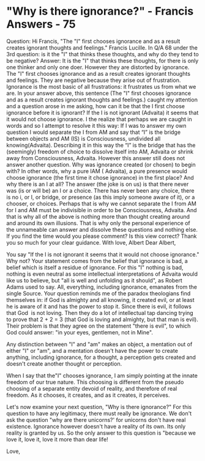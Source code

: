 # "Why is there ignorance?" - Francis Answers - 75
Question: Hi Francis, &quot;The &quot;I&quot; first chooses ignorance and as a result creates ignorant thoughts and feelings.&quot; Francis Lucille. In Q/A 68 under the 3rd question: is it the &quot;I&quot; that thinks these thoughts, and why do they tend to be negative? Answer: It is the &quot;I&quot; that thinks these thoughts, for there is only one thinker and only one doer. However they are distorted by ignorance. The &quot;I&quot; first chooses ignorance and as a result creates ignorant thoughts and feelings. They are negative because they arise out of frustration. Ignorance is the most basic of all frustrations: it frustrates us from what we are. In your answer above, this sentence (The &quot;I&quot; first chooses ignorance and as a result creates ignorant thoughts and feelings.) caught my attention and a question arose in me asking, how can it be that the I first choose ignorance before it is ignorant? If the I is not ignorant (Advaita) it seems that it would not choose ignorance. I the realize that perhaps we are caught in words and so I attempt to resolve it this way: If I was to answer my own question I would separate the I from AM and say that &ldquo;I&rdquo; is the bridge between objects and AM (IS) is Consciousness, undivided all knowing(Advaita). Describing it in this way the &ldquo;I&rdquo; is the bridge that has the (seemingly) freedom of choice to dissolve itself into AM, Advaita or shrink away from Consciousness, Advaita. However this answer still does not answer another question. Why was ignorance created (or chosen) to begin with? In other words, why a pure IAM ( Advaita), a pure presence would choose ignorance (the first time it chose ignorance) in the first place? And why there is an I at all? The answer (the joke is on us) is that there never was (is or will be) an I or a choice. There has never been any choice, there is no i, or I, or bridge, or presence (as this imply someone aware of it), or a chooser, or choices. Perhaps that is why we cannot separate the I from AM for I and AM must be indivisible in order to be Consciousness, Advaita. And that is why all of the above is nothing more than thought creating around and around its own illusions. That is why only the personal experience of the unnameable can answer and dissolve these questions and nothing else. If you find the time would you please comment? Is this view correct? Thank you so much for your clear guidance. With love, Albert
Dear Albert,

You say &quot;If the I is not ignorant it seems that it would not choose ignorance.&quot; Why not? Your statement comes from the belief that ignorance is bad, a belief which is itself a residue of ignorance. For this &quot;I&quot; nothing is bad, nothing is even neutral as some intellectual interpretations of Advaita would like us to believe, but &quot;all is well and unfolding as it should&quot;, as Robert Adams used to say. All, everything, including ignorance, emanates from the single Source. Your question reminds me of the paradox theologians find themselves in: if God is almighty and all knowing, it created evil, or at least he is aware of it and has the power to stop it. Since there is evil, it follows that God&nbsp; is not loving. Then they do a lot of intellectual tap dancing trying to prove that 2 + 2 = 3 (that God is loving and almighty, but that man is evil). Their problem is that they agree on the statement &quot;there is evil&quot;, to which God could answer: &quot;in your eyes, gentlemen, not in Mine&quot;.

Any distinction between &quot;I&quot; and &quot;am&quot; makes an object, a mentation out of either &quot;I&quot; or &quot;am&quot;, and a mentation doesn't have the power to create anything, including ignorance, for a thought, a perception gets created and doesn't create another thought or perception.

When I say that the&quot;I&quot; chooses ignorance, I am simply pointing at the innate freedom of our true nature. This choosing is different from the pseudo choosing of a separate entity devoid of reality, and therefore of real freedom. As it chooses, it creates, and as it creates, it perceives.

Let's now examine your next question, &quot;Why is there ignorance?&quot; For this question to have any legitimacy, there must really be ignorance. We don't ask the question &quot;why are there unicorns?' for unicorns don't have real existence. Ignorance however doesn't have a reality of its own. Its only reality is granted by us. So the only answer to this question is &quot;because we love it, love it, love it more than dear life!

Love,

  

